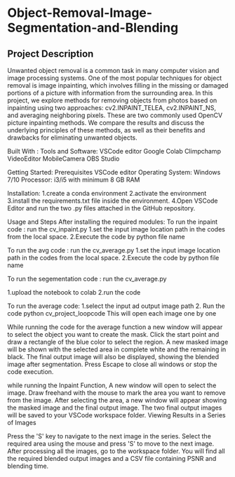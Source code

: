 # Object-Removal-Image-Segmentation-and-Blending

## Project Description 
Unwanted object removal is a common task in many computer vision and image processing systems. One of the most popular techniques for object removal is image inpainting, which involves filling in the missing or damaged portions of a picture with information from the surrounding area. In this project, we explore methods for removing objects from photos based on inpainting using two approaches: cv2.INPAINT_TELEA, cv2.INPAINT_NS, and averaging neighboring pixels. These are two commonly used OpenCV picture inpainting methods. We compare the results and discuss the underlying principles of these methods, as well as their benefits and drawbacks for eliminating unwanted objects.

Built With : Tools and Software: VSCode editor Google Colab Climpchamp VideoEditor MobileCamera OBS Studio

Getting Started: Prerequisites VSCode editor Operating System: Windows 7/10 Processor: i3/i5 with minimum 8 GB RAM

Installation: 1.create a conda environment 2.activate the environment 3.install the requirements.txt file inside the environment. 4.Open VSCode Editor and run the two .py files attached in the GitHub repository.

Usage and Steps After installing the required modules: To run the inpaint code : run the cv_inpaint.py 1.set the input image location path in the codes from the local space. 2.Execute the code by python file name

To run the avg code : run the cv_average.py 1.set the input image location path in the codes from the local space. 2.Execute the code by python file name

To run the segementation code : run the cv_average.py

1.upload the notebook to colab 2.run the code

To run the average code: 1.select the input ad output image path 2. Run the code python cv_project_loopcode This will open each image one by one

While running the code for the average function a new window will appear to select the object you want to create the mask. Click the start point and draw a rectangle of the blue color to select the region. A new masked image will be shown with the selected area in complete white and the remaining in black. The final output image will also be displayed, showing the blended image after segmentation. Press Escape to close all windows or stop the code execution.

while running the Inpaint Function, A new window will open to select the image. Draw freehand with the mouse to mark the area you want to remove from the image. After selecting the area, a new window will appear showing the masked image and the final output image. The two final output images will be saved to your VSCode workspace folder. Viewing Results in a Series of Images

Press the 'S' key to navigate to the next image in the series. Select the required area using the mouse and press 'S' to move to the next image. After processing all the images, go to the workspace folder. You will find all the required blended output images and a CSV file containing PSNR and blending time.
